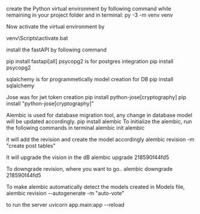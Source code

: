 

create the Python virtual environment by following command while remaining in your project folder and in terminal:
py -3 -m venv venv

Now activate the virtual environment by 

venv\Scripts\activate.bat

install the fastAPI by following command

pip install fastapi[all]
psycopg2 is for postgres integration
pip install psycopg2

sqlalchemy is for programmetically model creation for DB
pip install sqlalchemy

Jose was for jwt token creation 
pip install python-jose[cryptography]
pip install "python-jose[cryptography]"

Alembic is used for database migration tool, any change in database model will be updated accordingly.
pip install alembic
To initialize the alembic, run the following commands in terminal
alembic init alembic

it will add the revision and create the model accordingly
alembic revision -m "create post tables"

It will upgrade the vision in the dB
alembic upgrade 218590f44fd5

To downgrade revision, where you want to go..
alembic downgrade 218590f44fd5

To make alembic automatically detect the models created in Models file,
alembic revision --autogenerate -m "auto-vote"

to run the server
uvicorn app.main:app --reload